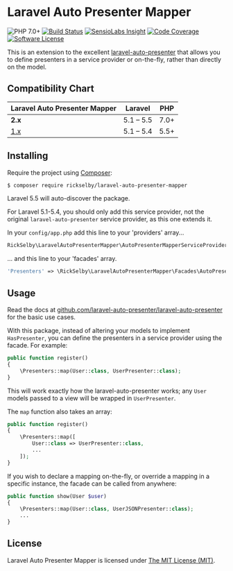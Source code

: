 Laravel Auto Presenter Mapper
=============================

![PHP 7.0+](https://img.shields.io/badge/php-7.0%2B-blue.svg)
[![Build Status](https://img.shields.io/travis/rickselby/laravel-auto-presenter-mapper.svg)](https://travis-ci.org/rickselby/laravel-auto-presenter-mapper)
[![SensioLabs Insight](https://img.shields.io/sensiolabs/i/6a69b118-1651-418b-a8b5-f2780dbc893c.svg)](https://insight.sensiolabs.com/projects/6a69b118-1651-418b-a8b5-f2780dbc893c)
[![Code Coverage](https://img.shields.io/codecov/c/github/rickselby/laravel-auto-presenter-mapper.svg)](https://codecov.io/gh/rickselby/laravel-auto-presenter-mapper)
[![Software License](https://img.shields.io/badge/license-MIT-brightgreen.svg)](LICENSE)

This is an extension to the excellent [laravel-auto-presenter](https://github.com/laravel-auto-presenter/laravel-auto-presenter)
that allows you to define presenters in a service provider or on-the-fly, rather than directly on the model.

## Compatibility Chart

| Laravel Auto Presenter Mapper                                              | Laravel   | PHP  |
|----------------------------------------------------------------------------|-----------|------|
| **2.x**                                                                    | 5.1 – 5.5 | 7.0+ |
| [1.x](https://github.com/rickselby/laravel-auto-presenter-mapper/tree/1.x) | 5.1 – 5.4 | 5.5+ |

## Installing

Require the project using [Composer](https://getcomposer.org):

```bash
$ composer require rickselby/laravel-auto-presenter-mapper
```

Laravel 5.5 will auto-discover the package.

For Laravel 5.1-5.4, you should only add this service provider, not the original `laravel-auto-presenter` service provider, as this one
extends it.

In your `config/app.php` add this line to your 'providers' array...

```php
RickSelby\LaravelAutoPresenterMapper\AutoPresenterMapperServiceProvider::class,
```

... and this line to your 'facades' array.

```php
'Presenters' => \RickSelby\LaravelAutoPresenterMapper\Facades\AutoPresenterMapperFacade::class,
```

## Usage

Read the docs at [github.com/laravel-auto-presenter/laravel-auto-presenter](https://github.com/laravel-auto-presenter/laravel-auto-presenter) for the basic use cases.

With this package, instead of altering your models to implement `HasPresenter`, you can define the presenters in a service
 provider using the facade. For example:

```php
public function register()
{
    \Presenters::map(User::class, UserPresenter::class);
}
```

This will work exactly how the laravel-auto-presenter works; any `User` models passed to a view will be wrapped in `UserPresenter`.

The `map` function also takes an array:

```php
public function register()
{
    \Presenters::map([
        User::class => UserPresenter::class,
        ...
    ]);
}
```

If you wish to declare a mapping on-the-fly, or override a mapping in a specific instance,
the facade can be called from anywhere:

```php
public function show(User $user)
{
    \Presenters::map(User::class, UserJSONPresenter::class);
    ...
}
```

## License

Laravel Auto Presenter Mapper is licensed under [The MIT License (MIT)](LICENSE).
